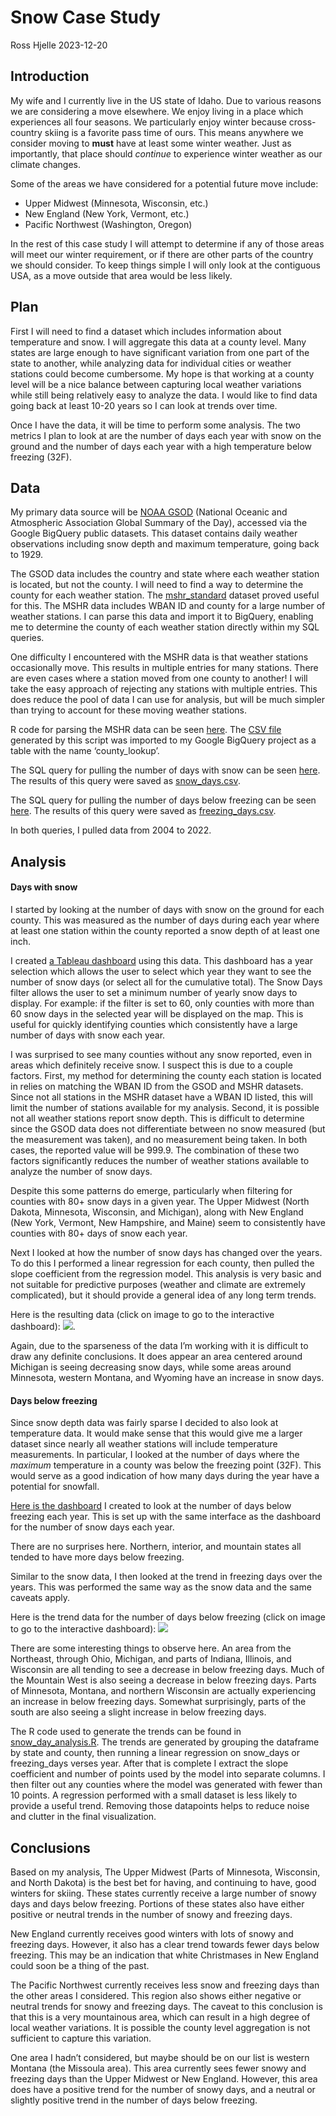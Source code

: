 Snow Case Study
================
Ross Hjelle
2023-12-20

## Introduction

My wife and I currently live in the US state of Idaho. Due to various
reasons we are considering a move elsewhere. We enjoy living in a place
which experiences all four seasons. We particularly enjoy winter because
cross-country skiing is a favorite pass time of ours. This means
anywhere we consider moving to **must** have at least some winter
weather. Just as importantly, that place should *continue* to experience
winter weather as our climate changes.

Some of the areas we have considered for a potential future move
include:  
- Upper Midwest (Minnesota, Wisconsin, etc.)  
- New England (New York, Vermont, etc.)  
- Pacific Northwest (Washington, Oregon)

In the rest of this case study I will attempt to determine if any of
those areas will meet our winter requirement, or if there are other
parts of the country we should consider. To keep things simple I will
only look at the contiguous USA, as a move outside that area would be
less likely.

## Plan

First I will need to find a dataset which includes information about
temperature and snow. I will aggregate this data at a county level. Many
states are large enough to have significant variation from one part of
the state to another, while analyzing data for individual cities or
weather stations could become cumbersome. My hope is that working at a
county level will be a nice balance between capturing local weather
variations while still being relatively easy to analyze the data. I
would like to find data going back at least 10-20 years so I can look at
trends over time.

Once I have the data, it will be time to perform some analysis. The two
metrics I plan to look at are the number of days each year with snow on
the ground and the number of days each year with a high temperature
below freezing (32F).

## Data

My primary data source will be [NOAA
GSOD](https://console.cloud.google.com/marketplace/details/noaa-public/gsod)
(National Oceanic and Atmospheric Association Global Summary of the
Day), accessed via the Google BigQuery public datasets. This dataset
contains daily weather observations including snow depth and maximum
temperature, going back to 1929.

The GSOD data includes the country and state where each weather station
is located, but not the county. I will need to find a way to determine
the county for each weather station. The
[mshr_standard](https://www.ncei.noaa.gov/access/homr/reports/mshr)
dataset proved useful for this. The MSHR data includes WBAN ID and
county for a large number of weather stations. I can parse this data and
import it to BigQuery, enabling me to determine the county of each
weather station directly within my SQL queries.

One difficulty I encountered with the MSHR data is that weather stations
occasionally move. This results in multiple entries for many stations.
There are even cases where a station moved from one county to another! I
will take the easy approach of rejecting any stations with multiple
entries. This does reduce the pool of data I can use for analysis, but
will be much simpler than trying to account for these moving weather
stations.

R code for parsing the MSHR data can be seen
[here](/parse_station_list.R). The [CSV
file](/station_county_lookup.csv) generated by this script was imported
to my Google BigQuery project as a table with the name ‘county_lookup’.

The SQL query for pulling the number of days with snow can be seen
[here](/snow_days.sql). The results of this query were saved as
[snow_days.csv](/snow_days.csv).

The SQL query for pulling the number of days below freezing can be seen
[here](/freezing_days.sql). The results of this query were saved as
[freezing_days.csv](/freezing_days.csv).

In both queries, I pulled data from 2004 to 2022.

## Analysis

#### Days with snow

I started by looking at the number of days with snow on the ground for
each county. This was measured as the number of days during each year
where at least one station within the county reported a snow depth of at
least one inch.

I created [a Tableau
dashboard](https://public.tableau.com/shared/D3WQZHYZ2?:display_count=n&:origin=viz_share_link)
using this data. This dashboard has a year selection which allows the
user to select which year they want to see the number of snow days (or
select all for the cumulative total). The Snow Days filter allows the
user to set a minimum number of yearly snow days to display. For
example: if the filter is set to 60, only counties with more than 60
snow days in the selected year will be displayed on the map. This is
useful for quickly identifying counties which consistently have a large
number of days with snow each year.

I was surprised to see many counties without any snow reported, even in
areas which definitely receive snow. I suspect this is due to a couple
factors. First, my method for determining the county each station is
located in relies on matching the WBAN ID from the GSOD and MSHR
datasets. Since not all stations in the MSHR dataset have a WBAN ID
listed, this will limit the number of stations available for my
analysis. Second, it is possible not all weather stations report snow
depth. This is difficult to determine since the GSOD data does not
differentiate between no snow measured (but the measurement was taken),
and no measurement being taken. In both cases, the reported value will
be 999.9. The combination of these two factors significantly reduces the
number of weather stations available to analyze the number of snow days.

Despite this some patterns do emerge, particularly when filtering for
counties with 80+ snow days in a given year. The Upper Midwest (North
Dakota, Minnesota, Wisconsin, and Michigan), along with New England (New
York, Vermont, New Hampshire, and Maine) seem to consistently have
counties with 80+ days of snow each year.

Next I looked at how the number of snow days has changed over the years.
To do this I performed a linear regression for each county, then pulled
the slope coefficient from the regression model. This analysis is very
basic and not suitable for predictive purposes (weather and climate are
extremely complicated), but it should provide a general idea of any long
term trends.

Here is the resulting data (click on image to go to the interactive
dashboard):
[![](/snow_days_trend.PNG)](https://public.tableau.com/app/profile/ross.hjelle/viz/snow_day_trends/Dashboard1).

Again, due to the sparseness of the data I’m working with it is
difficult to draw any definite conclusions. It does appear an area
centered around Michigan is seeing decreasing snow days, while some
areas around Minnesota, western Montana, and Wyoming have an increase in
snow days.

#### Days below freezing

Since snow depth data was fairly sparse I decided to also look at
temperature data. It would make sense that this would give me a larger
dataset since nearly all weather stations will include temperature
measurements. In particular, I looked at the number of days where the
*maximum* temperature in a county was below the freezing point (32F).
This would serve as a good indication of how many days during the year
have a potential for snowfall.

[Here is the
dashboard](https://public.tableau.com/shared/T8X772NP2?:display_count=n&:origin=viz_share_link)
I created to look at the number of days below freezing each year. This
is set up with the same interface as the dashboard for the number of
snow days each year.

There are no surprises here. Northern, interior, and mountain states all
tended to have more days below freezing.

Similar to the snow data, I then looked at the trend in freezing days
over the years. This was performed the same way as the snow data and the
same caveats apply.

Here is the trend data for the number of days below freezing (click on
image to go to the interactive dashboard):
[![](/freezing_days_trend.PNG)](https://public.tableau.com/app/profile/ross.hjelle/viz/freezing_day_trend/Dashboard1)

There are some interesting things to observe here. An area from the
Northeast, through Ohio, Michigan, and parts of Indiana, Illinois, and
Wisconsin are all tending to see a decrease in below freezing days. Much
of the Mountain West is also seeing a decrease in below freezing days.
Parts of Minnesota, Montana, and northern Wisconsin are actually
experiencing an increase in below freezing days. Somewhat surprisingly,
parts of the south are also seeing a slight increase in below freezing
days.

The R code used to generate the trends can be found in
[snow_day_analysis.R](/snow_day_analysis.R). The trends are generated by
grouping the dataframe by state and county, then running a linear
regression on snow_days or freezing_days verses year. After that is
complete I extract the slope coefficient and number of points used by
the model into separate columns. I then filter out any counties where
the model was generated with fewer than 10 points. A regression
performed with a small dataset is less likely to provide a useful trend.
Removing those datapoints helps to reduce noise and clutter in the final
visualization.

## Conclusions

Based on my analysis, The Upper Midwest (Parts of Minnesota, Wisconsin,
and North Dakota) is the best bet for having, and continuing to have,
good winters for skiing. These states currently receive a large number
of snowy days and days below freezing. Portions of these states also
have either positive or neutral trends in the number of snowy and
freezing days.

New England currently receives good winters with lots of snowy and
freezing days. However, it also has a clear trend towards fewer days
below freezing. This may be an indication that white Christmases in New
England could soon be a thing of the past.

The Pacific Northwest currently receives less snow and freezing days
than the other areas I considered. This region also shows either
negative or neutral trends for snowy and freezing days. The caveat to
this conclusion is that this is a very mountainous area, which can
result in a high degree of local weather variations. It is possible the
county level aggregation is not sufficient to capture this variation.

One area I hadn’t considered, but maybe should be on our list is western
Montana (the Missoula area). This area currently sees fewer snowy and
freezing days than the Upper Midwest or New England. However, this area
does have a positive trend for the number of snowy days, and a neutral
or slightly positive trend in the number of days below freezing.
